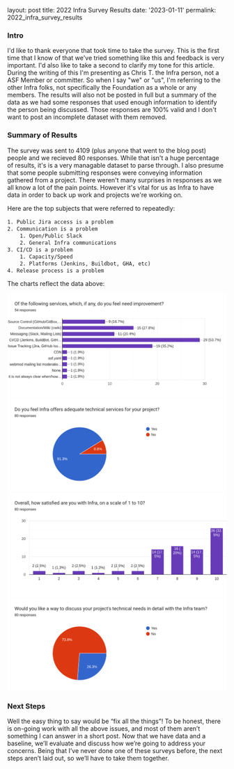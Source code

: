 

layout: post
title: 2022 Infra Survey Results
date: '2023-01-11'
permalink: 2022_infra_survey_results

### Intro
I'd like to thank everyone that took time to take the survey. This is the first time that I know of that we've tried something like this and feedback is very important. I'd also like to take a second to clarify my tone for this article. During the writing of this I'm presenting as Chris T. the Infra person, not a ASF Member or committer. So when I say "we" or "us", I'm referring to the other Infra folks, not specifically the Foundation as a whole or any members. The results will also not be posted in full but a summary of the data as we had some responses that used enough information to identify the person being discussed. Those responses are 100% valid and I don't want to post an incomplete dataset with them removed. 

### Summary of Results
The survey was sent to 4109 (plus anyone that went to the blog post) people and we recieved 80 responses. While that isn't a huge percentage of results, it's is a very managable dataset to parse through. I also presume that some people submitting responses were conveying information gathered from a project. There weren't many surprises in responses as we all know a lot of the pain points. However it's vital for us as Infra to have data in order to back up work and projects we're working on. 

Here are the top subjects that were referred to repeatedly:

    1. Public Jira access is a problem
    2. Communication is a problem
        1. Open/Public Slack
        2. General Infra communications
    3. CI/CD is a problem
        1. Capacity/Speed
        2. Platforms (Jenkins, Buildbot, GHA, etc)
    4. Release process is a problem


The charts reflect the data above:

![improvement](../images/image1.png)
![services](../images/image2.png)
![rating](../images/image3.png)
![comms](../images/image4.png)

### Next Steps
Well the easy thing to say would be “fix all the things”! To be honest, there is on-going work with all the above issues, and most of them aren’t something I can answer in a short post. Now that we have data and a baseline, we’ll evaluate and discuss how we’re going to address your concerns. Being that I’ve never done one of these surveys before, the next steps aren’t laid out, so we’ll have to take them together. 